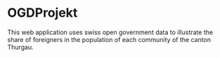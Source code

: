 # OGDProjekt
This web application uses swiss open government data to illustrate the share of foreigners in the population of each community of the canton Thurgau.
